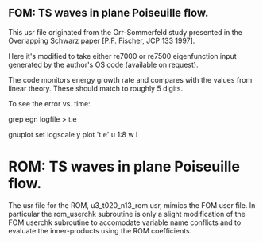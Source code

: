 ## FOM: TS waves in plane Poiseuille flow.

This usr file originated from the Orr-Sommerfeld study presented
in the Overlapping Schwarz paper [P.F. Fischer, JCP 133 1997].

Here it's modified to take either re7000 or re7500 eigenfunction
input generated by the author's OS code (available on request).

The code monitors energy growth rate and compares with the values
from linear theory.   These should match to roughly 5 digits.

To see the error vs. time:

grep egn logfile > t.e

gnuplot
set logscale y
plot 't.e' u 1:8 w l

# ROM: TS waves in plane Poiseuille flow.

The usr file for the ROM, u3\_t020\_n13\_rom.usr, mimics the FOM user file. In particular the rom_userchk subroutine is only a slight modification of the FOM userchk subroutine to accomodate variable name conflicts and to evaluate the inner-products using the ROM coefficients.
